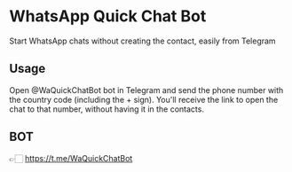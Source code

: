 # WhatsApp Quick Chat Bot
Start WhatsApp chats without creating the contact, easily from Telegram

## Usage
Open @WaQuickChatBot bot in Telegram and send the phone number with the country code (including the + sign).
You'll receive the link to open the chat to that number, without having it in the contacts.

## BOT
👉🏻 https://t.me/WaQuickChatBot
